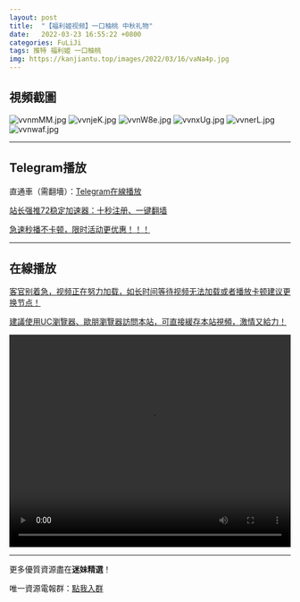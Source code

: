```yaml
---
layout: post
title:  "【福利姬视频】一口柚桃 中秋礼物"
date:   2022-03-23 16:55:22 +0800
categories: FuLiJi
tags: 推特 福利姬 一口柚桃
img: https://kanjiantu.top/images/2022/03/16/vaNa4p.jpg
---
```



## 視頻截圖

![vvnmMM.jpg](https://kanjiantu.top/images/2022/03/23/vvnmMM.jpg)
![vvnjeK.jpg](https://kanjiantu.top/images/2022/03/23/vvnjeK.jpg)
![vvnW8e.jpg](https://kanjiantu.top/images/2022/03/23/vvnW8e.jpg)
![vvnxUg.jpg](https://kanjiantu.top/images/2022/03/23/vvnxUg.jpg)
![vvnerL.jpg](https://kanjiantu.top/images/2022/03/23/vvnerL.jpg)
![vvnwaf.jpg](https://kanjiantu.top/images/2022/03/23/vvnwaf.jpg)

* * *
## Telegram播放

直通車（需翻墻）：[Telegram在線播放](https://t.me/mimeijingxuan/112)

<u>站长强推72稳定加速器：[十秒注册、一键翻墙](https://www.mimei.blog/skip/vpn.html) </u>


<u>急速秒播不卡顿，限时活动更优惠！！！</u>
* * *
## 在線播放
<u>客官别着急，视频正在努力加载，如长时间等待视频无法加载或者播放卡顿建议更换节点！</u>

<u>建議使用UC瀏覽器、歐朋瀏覽器訪問本站，可直接緩存本站視頻，激情又給力！</u>
<center><video src="https://cdn.publer.io/uploads/videos/62454710db2797743f7292e6/96837b202b642425b83f2f1a577f56ef.mp4" width="100%" height="380px" controls="controls"></video></center>


* * *
更多優質資源盡在**迷妹精選**！

唯一資源電報群：[點我入群](https://t.me/mimeijingxuan)


